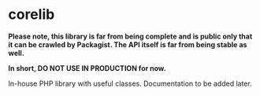 # corelib

**Please note, this library is far from being complete and is public only that it can be crawled by Packagist.
The API itself is far from being stable as well.**

**In short, DO NOT USE IN PRODUCTION for now.**

In-house PHP library with useful classes.
Documentation to be added later.

